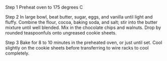 
Step 1
Preheat oven to 175 degrees C

Step 2
In large bowl, beat butter, sugar, eggs, and vanilla until light and fluffy. Combine the flour, cocoa, baking soda, and salt; stir into the butter mixture until well blended. Mix in the chocolate chips and walnuts. Drop by rounded teaspoonfuls onto ungreased cookie sheets.

Step 3
Bake for 8 to 10 minutes in the preheated oven, or just until set. Cool slightly on the cookie sheets before transferring to wire racks to cool completely.